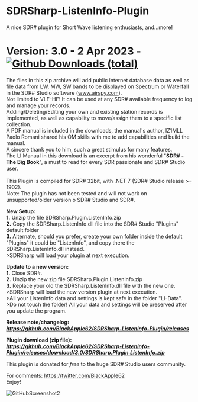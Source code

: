 # SDRSharp-ListenInfo-Plugin 
A nice SDR# plugin for Short Wave listening enthusiasts, and...more!

# Version: 3.0 - 2 Apr 2023 - [![Github Downloads (total)](https://img.shields.io/github/downloads/BlackApple62/SDRSharp-ListenInfo-Plugin/3.0/total.svg)](https://github.com/BlackApple62/SDRSharp-ListenInfo-Plugin/releases/download/3.0/SDRSharp.Plugin.ListenInfo.zip)

The files in this zip archive will add public internet database data as well as file data from LW, MW, SW bands to be displayed on Spectrum or Waterfall in the SDR# Studio software (www.airspy.com).
<br>Not limited to VLF-HF! It can be used at any SDR# available frequency to log and manage your records.
<br>Adding/Deleting/Editing your own and existing station records is implemented, as well as capability to move/assign them to a specific list collection.
<br>A PDF manual is included in the downloads, the manual's author, IZ1MLL Paolo Romani shared his OM skills with me to add capabilities and build the manual.
<br>A sincere thank you to him, such a great stimulus for many features.
<br>The LI Manual in this download is an excerpt from his wonderful "**SDR# - The Big Book**", a must to read for every SDR passionate and SDR# Studio user.
<br>
<br>
This Plugin is compiled for SDR# 32bit, with .NET 7 (SDR# Studio release >= 1902).
<br>Note: The plugin has not been tested and will not work on unsupported/older version o SDR# Studio and SDR#.

**New Setup:**
<br>**1.** Unzip the file SDRSharp.Plugin.ListenInfo.zip
<br>**2.** Copy the SDRSharp.ListenInfo.dll file into the SDR# Studio "Plugins" default folder
<br>**3.** Alternate, should you prefer, create your own folder inside the default "Plugins" it could be "ListenInfo", and copy there the SDRSharp.ListenInfo.dll instead.
<br>>SDRSharp will load your plugin at next execution.

**Update to a new version:**
<br>**1.** Close SDR#.
<br>**2.** Unzip the new zip file SDRSharp.Plugin.ListenInfo.zip
<br>**3.** Replace your old the SDRSharp.ListenInfo.dll file with the new one.
<br>>SDRSharp will load the new version plugin at next execution.
<br>>All your ListenInfo data and settings is kept safe in the folder "LI-Data".
<br>>Do not touch the folder! All your data and settings will be preserved after you update the program.

**Release note/changelog:<br>
_https://github.com/BlackApple62/SDRSharp-ListenInfo-Plugin/releases_**

**Plugin download (zip file):<br>
_https://github.com/BlackApple62/SDRSharp-ListenInfo-Plugin/releases/download/3.0/SDRSharp.Plugin.ListenInfo.zip_**

This plugin is donated for *free* to the huge SDR# Studio users community.<br>

For comments: https://twitter.com/BlackApple62
<br>Enjoy!

![GitHubScreenshot2](https://user-images.githubusercontent.com/47506878/229347413-e8f032be-2a63-4522-913e-a32d3d3f3eeb.png)
